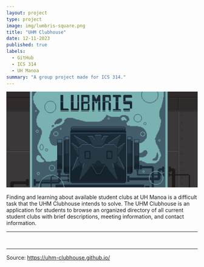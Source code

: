 ```yaml
---
layout: project
type: project
image: img/lumbris-square.png
title: "UHM Clubhouse"
date: 12-11-2023
published: true
labels:
  - GitHub
  - ICS 314
  - UH Manoa
summary: "A group project made for ICS 314."
---
```


<img class="img-fluid" src="../img/lumbris-header.png">

Finding and learning about available student clubs at UH Manoa is a difficult task that the UHM Clubhouse intends to solve. The UHM Clubhouse is an application for students to browse an organized directory of all current student clubs with brief descriptions, meeting information, and contact information.

<hr>

<pre>

</pre>

<hr>

Source: <a href="https://uhm-clubhouse.github.io/"><i class="large github icon "></i>https://uhm-clubhouse.github.io/</a>
